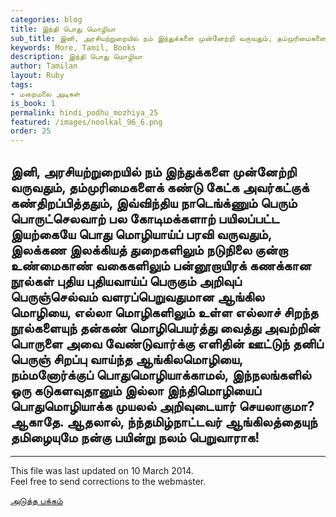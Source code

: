 ```yaml
---
categories: blog
title: இந்தி பொது மொழியா
sub_title: இனி, அரசியற்றுறையில் நம் இந்துக்களை முன்னேற்றி வருவதும், தம்முரிமைகளைக் கண்டு கேட்க அவர்கட்குக் கண்திறப்பித்ததும், இவ்விந்திய நாடெங்க்ணும் பெரும் பொருட்செலவாற் பல கோடிமக்களாற் பயிலப்பட்ட இயற்கையே பொது மொழியாய்ப் பரவி வருவதும், இலக்கண இலக்கியத் துறைகளிலும் நடுநிலை குன்றா உண்மைகாண் வகைகளிலும் பன்னூறாயிரக் கணக்கான நூல்கள் புதிய புதியவாய்ப் பெருகும் அறிவுப் பெருஞ்செல்வம் வளரப்பெறுவதுமான ஆங்கில மொழியை, எல்லா மொழிகளிலும் உள்ள எல்லாச் சிறந்த நூல்களையுந் தன்கண் மொழிபெயர்த்து வைத்து அவற்றின் பொருளை அவை வேண்டுவார்க்கு எளிதின் ஊட்டுந் தனிப் பெருஞ் சிறப்பு வாய்ந்த ஆங்கிலமொழியை, நம்மனோர்க்குப் பொதுமொழியாக்காமல், இந்நலங்களில் ஒரு கடுகளவுதானும் இல்லா இந்திமொழியைப் பொதுமொழியாக்க முயலல் அறிவுடையார் செயலாகுமா? ஆகாதே. ஆதலால், ந்ந்தமிழ்நாட்டவர் ஆங்கிலத்தையுந் தமிழையுமே நன்கு பயின்று நலம் பெறுவாராக!
keywords: More, Tamil, Books
description: இந்தி பொது மொழியா
author: Tamilan
layout: Ruby
tags:
- மறைமலை அடிகள்
is_book: 1
permalink: hindi_podhu_mozhiya_25
featured: /images/noolkal_96_6.png
order: 25
---
```

## இனி, அரசியற்றுறையில் நம் இந்துக்களை முன்னேற்றி வருவதும், தம்முரிமைகளைக் கண்டு கேட்க அவர்கட்குக் கண்திறப்பித்ததும், இவ்விந்திய நாடெங்க்ணும் பெரும் பொருட்செலவாற் பல கோடிமக்களாற் பயிலப்பட்ட இயற்கையே பொது மொழியாய்ப் பரவி வருவதும், இலக்கண இலக்கியத் துறைகளிலும் நடுநிலை குன்றா உண்மைகாண் வகைகளிலும் பன்னூறாயிரக் கணக்கான நூல்கள் புதிய புதியவாய்ப் பெருகும் அறிவுப் பெருஞ்செல்வம் வளரப்பெறுவதுமான ஆங்கில மொழியை, எல்லா மொழிகளிலும் உள்ள எல்லாச் சிறந்த நூல்களையுந் தன்கண் மொழிபெயர்த்து வைத்து அவற்றின் பொருளை அவை வேண்டுவார்க்கு எளிதின் ஊட்டுந் தனிப் பெருஞ் சிறப்பு வாய்ந்த ஆங்கிலமொழியை, நம்மனோர்க்குப் பொதுமொழியாக்காமல், இந்நலங்களில் ஒரு கடுகளவுதானும் இல்லா இந்திமொழியைப் பொதுமொழியாக்க முயலல் அறிவுடையார் செயலாகுமா? ஆகாதே. ஆதலால், ந்ந்தமிழ்நாட்டவர் ஆங்கிலத்தையுந் தமிழையுமே நன்கு பயின்று நலம் பெறுவாராக!

* * *

This file was last updated on 10 March 2014.  
Feel free to send corrections to the webmaster.

[அடுத்த பக்கம்](hindi_podhu_mozhiya_26)